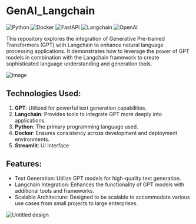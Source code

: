 # GenAI_Langchain

![Python](https://img.shields.io/badge/Python-3776AB?style=flat-square&logo=python&logoColor=white)
![Docker](https://img.shields.io/badge/Docker-2496ED?style=flat-square&logo=docker&logoColor=white)
![FastAPI](https://img.shields.io/badge/FastAPI-009688?style=flat-square&logo=fastapi&logoColor=white)
![Langchain](https://img.shields.io/badge/Langchain-35495E?style=flat-square&logo=langchain&logoColor=white)
![OpenAI](https://img.shields.io/badge/OpenAI-412991?style=flat-square&logo=openai&logoColor=white)


This repository explores the integration of Generative Pre-trained Transformers (GPT) with Langchain to enhance natural language processing applications. It demonstrates how to leverage the power of GPT models in combination with the Langchain framework to create sophisticated language understanding and generation tools.

![image](https://github.com/Al-Moccardi/GenAI_Langchain/assets/150179413/1152744e-47c6-491d-ad01-b96f0d01db66)


## Technologies Used:

1. **GPT**: Utilized for powerful text generation capabilities.
2. **Langchain**: Provides tools to integrate GPT more deeply into applications.
3. **Python**: The primary programming language used.
4. **Docker**: Ensures consistency across development and deployment environments.
5. **Streamlit**: UI Interface 


## Features:

- Text Generation: Utilize GPT models for high-quality text generation.
- Langchain Integration: Enhances the functionality of GPT models with additional tools and frameworks.
- Scalable Architecture: Designed to be scalable to accommodate various use cases from small projects to large enterprises.
  
![Untitled design](https://github.com/Al-Moccardi/GenAI_Langchain/assets/150179413/ff36c7bf-535a-4f32-a66f-fe0013e6c766)


